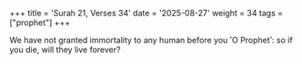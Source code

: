+++
title = 'Surah 21, Verses 34'
date = '2025-08-27'
weight = 34
tags = ["prophet"]
+++

We have not granted immortality to any human before you ˹O Prophet˺: so if you die, will they live forever?